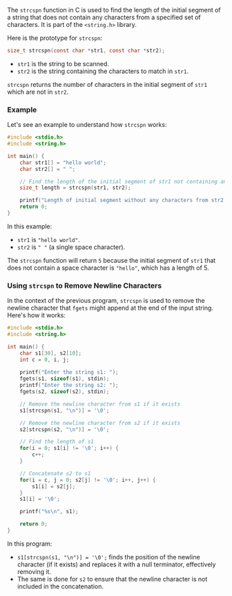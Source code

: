 The `strcspn` function in C is used to find the length of the initial segment of a string that does not contain any characters from a specified set of characters. It is part of the `<string.h>` library.

Here is the prototype for `strcspn`:

```c
size_t strcspn(const char *str1, const char *str2);
```

- `str1` is the string to be scanned.
- `str2` is the string containing the characters to match in `str1`.

`strcspn` returns the number of characters in the initial segment of `str1` which are not in `str2`.

### Example

Let's see an example to understand how `strcspn` works:

```c
#include <stdio.h>
#include <string.h>

int main() {
    char str1[] = "hello world";
    char str2[] = " ";

    // Find the length of the initial segment of str1 not containing any character from str2
    size_t length = strcspn(str1, str2);

    printf("Length of initial segment without any characters from str2: %zu\n", length);
    return 0;
}
```

In this example:
- `str1` is `"hello world"`.
- `str2` is `" "` (a single space character).

The `strcspn` function will return `5` because the initial segment of `str1` that does not contain a space character is `"hello"`, which has a length of 5.

### Using `strcspn` to Remove Newline Characters

In the context of the previous program, `strcspn` is used to remove the newline character that `fgets` might append at the end of the input string. Here's how it works:

```c
#include <stdio.h>
#include <string.h>

int main() {
    char s1[30], s2[10];
    int c = 0, i, j;
    
    printf("Enter the string s1: ");
    fgets(s1, sizeof(s1), stdin);
    printf("Enter the string s2: ");
    fgets(s2, sizeof(s2), stdin);

    // Remove the newline character from s1 if it exists
    s1[strcspn(s1, "\n")] = '\0';

    // Remove the newline character from s2 if it exists
    s2[strcspn(s2, "\n")] = '\0';

    // Find the length of s1
    for(i = 0; s1[i] != '\0'; i++) {
        c++;
    }

    // Concatenate s2 to s1
    for(i = c, j = 0; s2[j] != '\0'; i++, j++) {
        s1[i] = s2[j];
    }
    s1[i] = '\0';

    printf("%s\n", s1);

    return 0;
}
```

In this program:
- `s1[strcspn(s1, "\n")] = '\0';` finds the position of the newline character (if it exists) and replaces it with a null terminator, effectively removing it.
- The same is done for `s2` to ensure that the newline character is not included in the concatenation.
